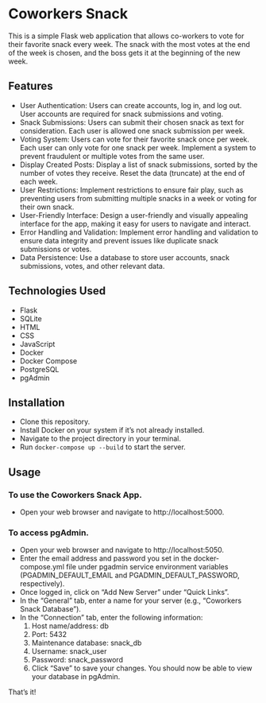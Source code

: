  # Coworkers Snack
This is a simple Flask web application that allows co-workers to vote for their favorite snack every week. The snack with the most votes at the end of the week is chosen, and the boss gets it at the beginning of the new week.

 ## Features
 - User Authentication: Users can create accounts, log in, and log out. User accounts are required for snack submissions and voting.
 - Snack Submissions: Users can submit their chosen snack as text for consideration. Each user is allowed one snack submission per week.
 - Voting System: Users can vote for their favorite snack once per week. Each user can only vote for one snack per week. Implement a system to prevent fraudulent or multiple votes from the same user.
 - Display Created Posts: Display a list of snack submissions, sorted by the number of votes they receive. Reset the data (truncate) at the end of each week.
 - User Restrictions: Implement restrictions to ensure fair play, such as preventing users from submitting multiple snacks in a week or voting for their own snack.
 - User-Friendly Interface: Design a user-friendly and visually appealing interface for the app, making it easy for users to navigate and interact.
 - Error Handling and Validation: Implement error handling and validation to ensure data integrity and prevent issues like duplicate snack submissions or votes.
 - Data Persistence: Use a database to store user accounts, snack submissions, votes, and other relevant data.
 ## Technologies Used
 - Flask
 - SQLite
 - HTML
 - CSS
 - JavaScript
 - Docker
 - Docker Compose
 - PostgreSQL
 - pgAdmin
 ## Installation
 - Clone this repository.
 - Install Docker on your system if it’s not already installed.
 - Navigate to the project directory in your terminal.
 - Run `docker-compose up --build` to start the server.
 ## Usage
 ### To use the Coworkers Snack App.
  - Open your web browser and navigate to http://localhost:5000.
 ### To access pgAdmin.
 - Open your web browser and navigate to http://localhost:5050.
 - Enter the email address and password you set in the docker-compose.yml file under pgadmin service environment variables (PGADMIN_DEFAULT_EMAIL and PGADMIN_DEFAULT_PASSWORD, respectively).
 - Once logged in, click on “Add New Server” under “Quick Links”.
 - In the “General” tab, enter a name for your server (e.g., “Coworkers Snack Database”).
 - In the “Connection” tab, enter the following information:
      1. Host name/address: db
      1. Port: 5432
      1. Maintenance database: snack_db
      1. Username: snack_user
      1. Password: snack_password
      1. Click “Save” to save your changes. You should now be able to view your database in pgAdmin.

That’s it!

